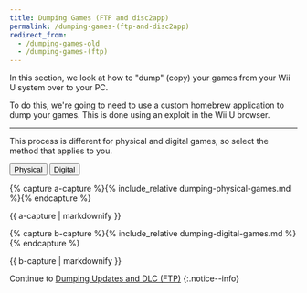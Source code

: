 ```yaml
---
title: Dumping Games (FTP and disc2app)
permalink: /dumping-games-(ftp-and-disc2app)
redirect_from:
  - /dumping-games-old
  - /dumping-games-(ftp)
---
```


In this section, we look at how to "dump" (copy) your games from your Wii U system over to your PC.

To do this, we're going to need to use a custom homebrew application to dump your games. This is done using an exploit in the Wii U browser.

---

This process is different for physical and digital games, so select the method that applies to you.

<button class="btn btn--large btn--info" id="abtn" onclick="showa()">Physical</button>
<button class="btn btn--large btn--info" id="bbtn" onclick="showb()">Digital</button>

{% capture a-capture %}{% include_relative dumping-physical-games.md %}{% endcapture %}
<div id="a">{{ a-capture | markdownify }}</div>

{% capture b-capture %}{% include_relative dumping-digital-games.md %}{% endcapture %}
<div id="b">{{ b-capture | markdownify }}</div>

Continue to [Dumping Updates and DLC (FTP)](dumping-updates-and-dlc-(ftp))
{:.notice--info}

<script>
  var a = document.getElementById("a");
  var abtn = document.getElementById("abtn");

  var b = document.getElementById("b");
  var bbtn = document.getElementById("bbtn");

  a.style.display = "block";
  b.style.display = "none";
  abtn.classList.remove("btn--info");
  abtn.classList.add("btn--primary");

  function showa() {
    a.style.display = "block";
    b.style.display = "none";

    abtn.classList.remove("btn--info");
    bbtn.classList.remove("btn--primary");
    abtn.classList.add("btn--primary");
    bbtn.classList.add("btn--info");
  }

  function showb() {
    a.style.display = "none";
    b.style.display = "block";

    abtn.classList.remove("btn--primary");
    bbtn.classList.remove("btn--info");
    abtn.classList.add("btn--info");
    bbtn.classList.add("btn--primary");
  }
</script>
